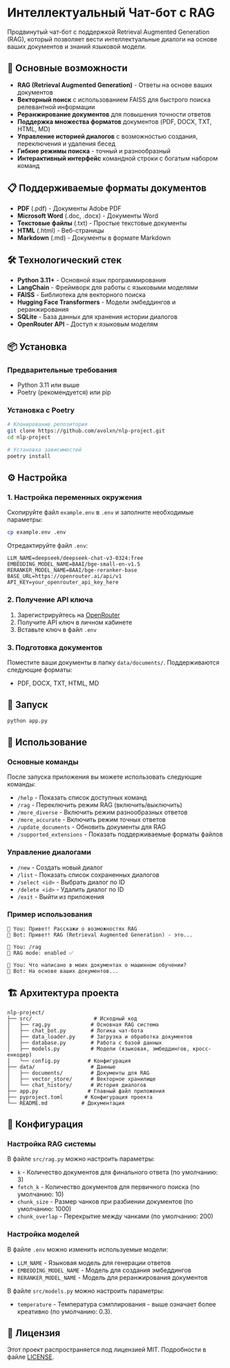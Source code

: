 # Интеллектуальный Чат-бот с RAG


Продвинутый чат-бот с поддержкой Retrieval Augmented Generation (RAG), который позволяет вести интеллектуальные диалоги на основе ваших документов и знаний языковой модели.

## 🚀 Основные возможности

- **RAG (Retrieval Augmented Generation)** - Ответы на основе ваших документов
- **Векторный поиск** с использованием FAISS для быстрого поиска релевантной информации
- **Реранжирование документов** для повышения точности ответов
- **Поддержка множества форматов** документов (PDF, DOCX, TXT, HTML, MD)
- **Управление историей диалогов** с возможностью создания, переключения и удаления бесед
- **Гибкие режимы поиска** - точный и разнообразный
- **Интерактивный интерфейс** командной строки с богатым набором команд

## 📋 Поддерживаемые форматы документов

- **PDF** (.pdf) - Документы Adobe PDF
- **Microsoft Word** (.doc, .docx) - Документы Word
- **Текстовые файлы** (.txt) - Простые текстовые документы
- **HTML** (.html) - Веб-страницы
- **Markdown** (.md) - Документы в формате Markdown

## 🛠️ Технологический стек

- **Python 3.11+** - Основной язык программирования
- **LangChain** - Фреймворк для работы с языковыми моделями
- **FAISS** - Библиотека для векторного поиска
- **Hugging Face Transformers** - Модели эмбеддингов и реранжирования
- **SQLite** - База данных для хранения истории диалогов
- **OpenRouter API** - Доступ к языковым моделям

## 📦 Установка

### Предварительные требования

- Python 3.11 или выше
- Poetry (рекомендуется) или pip

### Установка с Poetry

```bash
# Клонирование репозитория
git clone https://github.com/avolxn/nlp-project.git
cd nlp-project

# Установка зависимостей
poetry install
```

## ⚙️ Настройка

### 1. Настройка переменных окружения

Скопируйте файл `example.env` в `.env` и заполните необходимые параметры:

```bash
cp example.env .env
```

Отредактируйте файл `.env`:

```env
LLM_NAME=deepseek/deepseek-chat-v3-0324:free
EMBEDDING_MODEL_NAME=BAAI/bge-small-en-v1.5
RERANKER_MODEL_NAME=BAAI/bge-reranker-base
BASE_URL=https://openrouter.ai/api/v1
API_KEY=your_openrouter_api_key_here
```

### 2. Получение API ключа

1. Зарегистрируйтесь на [OpenRouter](https://openrouter.ai/)
2. Получите API ключ в личном кабинете
3. Вставьте ключ в файл `.env`

### 3. Подготовка документов

Поместите ваши документы в папку `data/documents/`. Поддерживаются следующие форматы:
- PDF, DOCX, TXT, HTML, MD

## 🚀 Запуск

```bash
python app.py
```

## 📖 Использование

### Основные команды

После запуска приложения вы можете использовать следующие команды:

- `/help` - Показать список доступных команд
- `/rag` - Переключить режим RAG (включить/выключить)
- `/more_diverse` - Включить режим разнообразных ответов
- `/more_accurate` - Включить режим точных ответов
- `/update_documents` - Обновить документы для RAG
- `/supported_extensions` - Показать поддерживаемые форматы файлов

### Управление диалогами

- `/new` - Создать новый диалог
- `/list` - Показать список сохраненных диалогов
- `/select <id>` - Выбрать диалог по ID
- `/delete <id>` - Удалить диалог по ID
- `/exit` - Выйти из приложения

### Пример использования

```
👤 You: Привет! Расскажи о возможностях RAG
🤖 Bot: Привет! RAG (Retrieval Augmented Generation) - это...

👤 You: /rag
🔄 RAG mode: enabled ✅

👤 You: Что написано в моих документах о машинном обучении?
🤖 Bot: На основе ваших документов...
```

## 🏗️ Архитектура проекта

```
nlp-project/
├── src/                    # Исходный код
│   ├── rag.py             # Основная RAG система
│   ├── chat_bot.py        # Логика чат-бота
│   ├── data_loader.py     # Загрузка и обработка документов
│   ├── database.py        # Работа с базой данных
│   ├── models.py          # Модели (языковая, эмбеддингов, кросс-енкодер)
│   └── config.py         # Конфигурация
├── data/                  # Данные
│   ├── documents/         # Документы для RAG
│   ├── vector_store/      # Векторное хранилище
│   └── chat_history/      # История диалогов
├── app.py                # Главный файл приложения
├── pyproject.toml       # Конфигурация проекта
└── README.md           # Документация
```

## 🔧 Конфигурация

### Настройка RAG системы

В файле `src/rag.py` можно настроить параметры:

- `k` - Количество документов для финального ответа (по умолчанию: 3)
- `fetch_k` - Количество документов для первичного поиска (по умолчанию: 10)
- `chunk_size` - Размер чанков при разбиении документов (по умолчанию: 1000)
- `chunk_overlap` - Перекрытие между чанками (по умолчанию: 200)

### Настройка моделей

В файле `.env` можно изменить используемые модели:

- `LLM_NAME` - Языковая модель для генерации ответов
- `EMBEDDING_MODEL_NAME` - Модель для создания эмбеддингов
- `RERANKER_MODEL_NAME` - Модель для реранжирования документов

В файле `src/models.py` можно настроить параметры:

- `temperature` - Температура сэмплирования - выше означает более креативно (по умолчанию: 0.3).

## 📝 Лицензия

Этот проект распространяется под лицензией MIT. Подробности в файле [LICENSE](LICENSE).